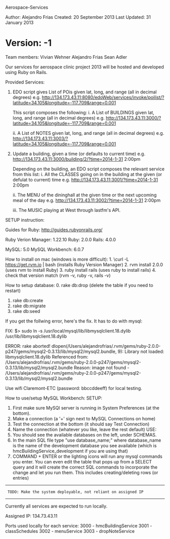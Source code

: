 Aerospace-Services

Author: Alejandro Frias
Created: 20 September 2013
Last Updated: 31 January 2013

Version: -1
==================

Team members:
	Vivian Wehner
	Alejandro Frias
	Sean Adler

Our services for aerospace clinic project 2013 will be hosted and
developed using Ruby on Rails.

Provided Services:
  1. EDO script gives List of POis given lat, long, and range (all in decimal degrees)
      e.g. http://134.173.43.11:8080/edoWeb/services/invoke/poilist/?latitude=34.105&longitude=-117.709&range=0.001

     This script composes the following:
        i. A List of BUILDINGS given lat, long, and range (all in decimal degrees)
            e.g. http://134.173.43.11:3000/?latitude=34.105&longitude=-117.709&range=0.001

        ii. A List of NOTES given lat, long, and range (all in decimal degrees)
            e.g. http://134.173.43.11:3003/?latitude=34.105&longitude=-117.709&range=0.001

  2. Update a building, given a time (or defaults to current time)
      e.g. http://134.173.43.11:3000/building/2/?time=2014-1-31 2:00pm

     Depending on the building, an EDO script composes the relevant service from this list:
        i. All the CLASSES going on in the building at the given (or defulat to current) time
          e.g. http://134.173.43.11:3001/?time=2014-1-31 2:00pm

        ii. The MENU of the dininghall at the given time or the next upcoming meal of the day
          e.g. http://134.173.43.11:3002/?time=2014-1-31 2:00pm

        iii. The MUSIC playing at West through lastfm's API.

SETUP instruction:

Guides for Ruby: http://guides.rubyonrails.org/

Ruby Verion Manager: 1.22.10
Ruby:  2.0.0
Rails: 4.0.0

MySQL: 5.0
MySQL Workbench: 6.0.7

How to install on mac (windows is more difficult):
	1. \curl -L https://get.rvm.io | bash (installs Ruby Version Manager)
	2. rvm install 2.0.0 (uses rvm to install Ruby)
	3. ruby install rails (uses ruby to install rails)
  4. check that version match (rvm -v, ruby -v, rails -v)

How to setup database:
  0. rake db:drop (delete the table if you need to restart)
  1. rake db:create
  2. rake db:migrate
  3. rake db:seed

If you get the follwing error, here's the fix. It has to do with mysql:

FIX:
$> sudo ln -s /usr/local/mysql/lib/libmysqlclient.18.dylib /usr/lib/libmysqlclient.18.dylib

ERROR:
rake aborted!
dlopen(/Users/alejandrofrias/.rvm/gems/ruby-2.0.0-p247/gems/mysql2-0.3.13/lib/mysql2/mysql2.bundle, 9): Library not loaded: libmysqlclient.18.dylib
  Referenced from: /Users/alejandrofrias/.rvm/gems/ruby-2.0.0-p247/gems/mysql2-0.3.13/lib/mysql2/mysql2.bundle
  Reason: image not found - /Users/alejandrofrias/.rvm/gems/ruby-2.0.0-p247/gems/mysql2-0.3.13/lib/mysql2/mysql2.bundle

Use wifi Claremont-ETC (password: bbccddeeff) for local testing.

How to use/setup MySQL Workbench:
 SETUP:
  1. First make sure MySQl server is running in System Preferences (at the bottom).
  2. Make a connection (a '+' sign next to MySQL Connections on home)
  3. Test the connection at the bottom (it should say Test Connection)
  4. Name the connection (whatever you like, leave the rest default)
 USE:
  1. You should see the available databases on the left, under SCHEMAS.
  2. In the main SQL file type "use database_name;" where database_name is the name of the development database you see available (which is hmcBuildingService_development if you are using that)
  3. COMMAND + ENTER or the lighting icons will run any mysql commands you enter. You can even edit the table that pops up from a SELECT query and it will create the correct SQL commands to incorporate the change and let you run them. This includes creating/deleting rows (or entries)

************************************************************************ 
     TODO: Make the system deployable, not reliant on assigned IP
************************************************************************


Currently all services are expected to run locally.

Assigned IP: 134.73.43.11

Ports used locally for each service:
3000 - hmcBuildingService
3001 - classSchedules
3002 - menuService
3003 - dropNoteService
